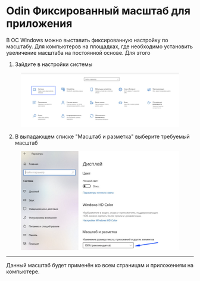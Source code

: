 # Odin Фиксированный масштаб для приложения

В ОС Windows можно выставить фиксированную настройку по масштабу. Для компьютеров на площадках, где необходимо установить увеличение масштаба на постоянной основе.  Для этого

1. Зайдите в настройки системы&#x20;

<figure><img src="../.gitbook/assets/image (312).png" alt=""><figcaption></figcaption></figure>

2. В выпадающем списке "Масштаб и разметка" выберите требуемый масштаб

<figure><img src="../.gitbook/assets/image (311).png" alt=""><figcaption></figcaption></figure>

***

Данный масштаб будет применён ко всем страницам и приложениям на компьютере.
